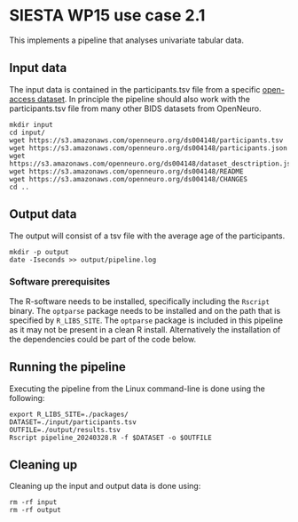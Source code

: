 # SIESTA WP15 use case 2.1

This implements a pipeline that analyses univariate tabular data.

## Input data

The input data is contained in the participants.tsv file from a specific [open-access dataset](https://doi.org/10.18112/openneuro.ds004148.v1.0.1). In principle the pipeline should also work with the participants.tsv file from many other BIDS datasets from OpenNeuro.

    mkdir input
    cd input/
    wget https://s3.amazonaws.com/openneuro.org/ds004148/participants.tsv
    wget https://s3.amazonaws.com/openneuro.org/ds004148/participants.json
    wget https://s3.amazonaws.com/openneuro.org/ds004148/dataset_desctription.json
    wget https://s3.amazonaws.com/openneuro.org/ds004148/README
    wget https://s3.amazonaws.com/openneuro.org/ds004148/CHANGES
    cd ..

## Output data

The output will consist of a tsv file with the average age of the participants.

    mkdir -p output
    date -Iseconds >> output/pipeline.log

### Software prerequisites

The R-software needs to be installed, specifically including the `Rscript` binary. The `optparse` package needs to be installed and on the path that is specified by `R_LIBS_SITE`. The `optparse` package is included in this pipeline as it may not be present in a clean R install. Alternatively the installation of the dependencies could be part of the code below.

## Running the pipeline

Executing the pipeline from the Linux command-line is done using the following:

    export R_LIBS_SITE=./packages/
    DATASET=./input/participants.tsv
    OUTFILE=./output/results.tsv
    Rscript pipeline_20240328.R -f $DATASET -o $OUTFILE

## Cleaning up

Cleaning up the input and output data is done using:

    rm -rf input
    rm -rf output
